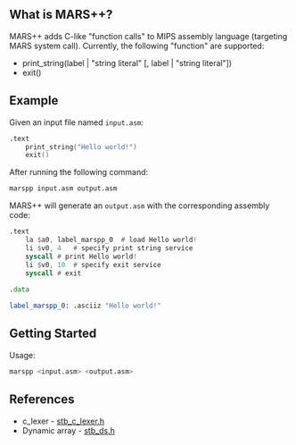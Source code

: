 ## What is MARS++?

MARS++ adds C-like "function calls" to MIPS assembly language (targeting MARS system call). Currently, the following "function" are supported:

- print_string(label | "string literal" [, label | "string literal"])
- exit()

## Example

Given an input file named `input.asm`:

```asm
.text
	print_string("Hello world!")
	exit()
```

After running the following command:

```bash
marspp input.asm output.asm
```

MARS++ will generate an `output.asm` with the corresponding assembly code:

```asm
.text
	la $a0, label_marspp_0	# load Hello world!
	li $v0, 4	# specify print string service
	syscall	# print Hello world!
	li $v0, 10	# specify exit service
	syscall	# exit
	
.data

label_marspp_0:	.asciiz	"Hello world!"
```

## Getting Started

Usage:

```bash
marspp <input.asm> <output.asm>
```

## References

- c_lexer - [stb_c_lexer.h](https://github.com/nothings/stb/blob/master/stb_c_lexer.h)
- Dynamic array - [stb_ds.h](https://github.com/nothings/stb/blob/master/stb_ds.h)
